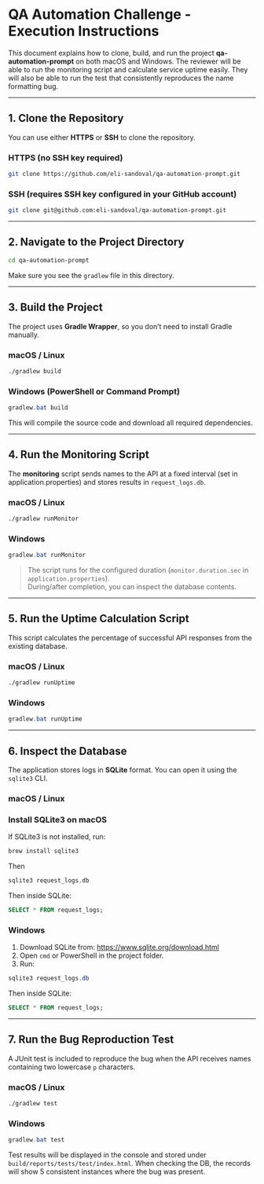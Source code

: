 # QA Automation Challenge - Execution Instructions

This document explains how to clone, build, and run the project **qa-automation-prompt** on both macOS and Windows.
The reviewer will be able to run the monitoring script and calculate service uptime easily. They will also be able to run the test that consistently reproduces the name formatting bug.

---

## 1. Clone the Repository

You can use either **HTTPS** or **SSH** to clone the repository.

### HTTPS (no SSH key required)
```bash
git clone https://github.com/eli-sandoval/qa-automation-prompt.git
```

### SSH (requires SSH key configured in your GitHub account)
```bash
git clone git@github.com:eli-sandoval/qa-automation-prompt.git
```

---

## 2. Navigate to the Project Directory

```bash
cd qa-automation-prompt
```

Make sure you see the `gradlew` file in this directory.

---

## 3. Build the Project

The project uses **Gradle Wrapper**, so you don’t need to install Gradle manually.

### macOS / Linux
```bash
./gradlew build
```

### Windows (PowerShell or Command Prompt)
```powershell
gradlew.bat build
```

This will compile the source code and download all required dependencies.

---

## 4. Run the Monitoring Script

The **monitoring** script sends names to the API at a fixed interval (set in application.properties) and stores results in `request_logs.db`.

### macOS / Linux
```bash
./gradlew runMonitor
```

### Windows
```powershell
gradlew.bat runMonitor
```

> The script runs for the configured duration (`monitor.duration.sec` in `application.properties`).  
> During/after completion, you can inspect the database contents.

---

## 5. Run the Uptime Calculation Script

This script calculates the percentage of successful API responses from the existing database.

### macOS / Linux
```bash
./gradlew runUptime
```

### Windows
```powershell
gradlew.bat runUptime
```

---

## 6. Inspect the Database

The application stores logs in **SQLite** format. You can open it using the `sqlite3` CLI.

### macOS / Linux

### Install SQLite3 on macOS
If SQLite3 is not installed, run:
```bash
brew install sqlite3
```
Then
```bash
sqlite3 request_logs.db
```
Then inside SQLite:
```sql
SELECT * FROM request_logs;
```

### Windows
1. Download SQLite from: https://www.sqlite.org/download.html
2. Open `cmd` or PowerShell in the project folder.
3. Run:
```powershell
sqlite3 request_logs.db
```
Then inside SQLite:
```sql
SELECT * FROM request_logs;
```

---

## 7. Run the Bug Reproduction Test

A JUnit test is included to reproduce the bug when the API receives names containing two lowercase `p` characters.

### macOS / Linux
```bash
./gradlew test
```

### Windows
```powershell
gradlew.bat test
```

Test results will be displayed in the console and stored under `build/reports/tests/test/index.html`.
When checking the DB, the records will show 5 consistent instances where the bug was present.